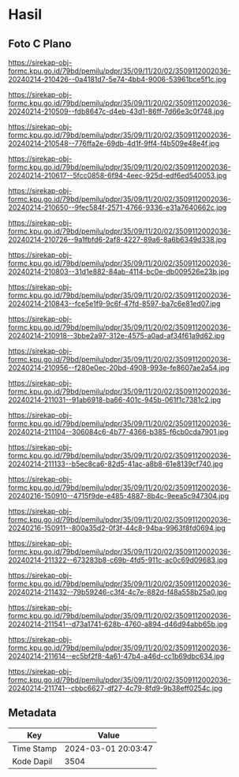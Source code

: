 # Hasil

## Foto C Plano

https://sirekap-obj-formc.kpu.go.id/79bd/pemilu/pdpr/35/09/11/20/02/3509112002036-20240214-210426--0a4181d7-5e74-4bb4-9006-53961bce5f1c.jpg

https://sirekap-obj-formc.kpu.go.id/79bd/pemilu/pdpr/35/09/11/20/02/3509112002036-20240214-210509--fdb8647c-d4eb-43d1-86ff-7d66e3c0f748.jpg

https://sirekap-obj-formc.kpu.go.id/79bd/pemilu/pdpr/35/09/11/20/02/3509112002036-20240214-210548--776ffa2e-69db-4d1f-9ff4-f4b509e48e4f.jpg

https://sirekap-obj-formc.kpu.go.id/79bd/pemilu/pdpr/35/09/11/20/02/3509112002036-20240214-210617--5fcc0858-6f94-4eec-925d-edf6ed540053.jpg

https://sirekap-obj-formc.kpu.go.id/79bd/pemilu/pdpr/35/09/11/20/02/3509112002036-20240214-210650--9fec584f-2571-4766-9336-e31a7640662c.jpg

https://sirekap-obj-formc.kpu.go.id/79bd/pemilu/pdpr/35/09/11/20/02/3509112002036-20240214-210726--9a1fbfd6-2af8-4227-89a6-8a6b6349d338.jpg

https://sirekap-obj-formc.kpu.go.id/79bd/pemilu/pdpr/35/09/11/20/02/3509112002036-20240214-210803--31d1e882-84ab-4114-bc0e-db009526e23b.jpg

https://sirekap-obj-formc.kpu.go.id/79bd/pemilu/pdpr/35/09/11/20/02/3509112002036-20240214-210843--fce5e1f9-9c6f-47fd-8597-ba7c6e81ed07.jpg

https://sirekap-obj-formc.kpu.go.id/79bd/pemilu/pdpr/35/09/11/20/02/3509112002036-20240214-210918--3bbe2a97-312e-4575-a0ad-af34f61a9d62.jpg

https://sirekap-obj-formc.kpu.go.id/79bd/pemilu/pdpr/35/09/11/20/02/3509112002036-20240214-210956--f280e0ec-20bd-4908-993e-fe8607ae2a54.jpg

https://sirekap-obj-formc.kpu.go.id/79bd/pemilu/pdpr/35/09/11/20/02/3509112002036-20240214-211031--91ab6918-ba66-401c-945b-061f1c7381c2.jpg

https://sirekap-obj-formc.kpu.go.id/79bd/pemilu/pdpr/35/09/11/20/02/3509112002036-20240214-211104--306084c6-4b77-4366-b385-f6cb0cda7901.jpg

https://sirekap-obj-formc.kpu.go.id/79bd/pemilu/pdpr/35/09/11/20/02/3509112002036-20240214-211133--b5ec8ca6-82d5-41ac-a8b8-61e8139cf740.jpg

https://sirekap-obj-formc.kpu.go.id/79bd/pemilu/pdpr/35/09/11/20/02/3509112002036-20240216-150910--4715f9de-e485-4887-8b4c-9eea5c947304.jpg

https://sirekap-obj-formc.kpu.go.id/79bd/pemilu/pdpr/35/09/11/20/02/3509112002036-20240216-150911--800a35d2-0f3f-44c8-94ba-9963f8fd0694.jpg

https://sirekap-obj-formc.kpu.go.id/79bd/pemilu/pdpr/35/09/11/20/02/3509112002036-20240214-211322--673283b8-c69b-4fd5-911c-ac0c69d09683.jpg

https://sirekap-obj-formc.kpu.go.id/79bd/pemilu/pdpr/35/09/11/20/02/3509112002036-20240214-211432--79b59246-c3f4-4c7e-882d-f48a558b25a0.jpg

https://sirekap-obj-formc.kpu.go.id/79bd/pemilu/pdpr/35/09/11/20/02/3509112002036-20240214-211541--d73a1741-628b-4760-a894-d46d94abb65b.jpg

https://sirekap-obj-formc.kpu.go.id/79bd/pemilu/pdpr/35/09/11/20/02/3509112002036-20240214-211614--ec5bf2f8-4a61-47b4-a46d-cc1b69dbc634.jpg

https://sirekap-obj-formc.kpu.go.id/79bd/pemilu/pdpr/35/09/11/20/02/3509112002036-20240214-211741--cbbc6627-df27-4c79-8fd9-9b38eff0254c.jpg


## Metadata

| Key        | Value               |
| ---------- | ------------------- |
| Time Stamp | 2024-03-01 20:03:47 |
| Kode Dapil | 3504                |



